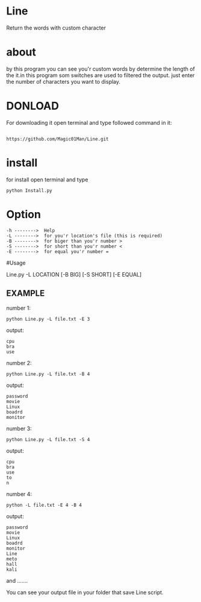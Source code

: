 # Line 
Return the words with custom character
# about
by this program you can see you'r custom words by determine the length of the it.in this program som switches are used to filtered the output.
just enter the number of characters you want to display.
# DONLOAD
For downloading it open terminal and type followed command in it:
```

https://github.com/Magic01Man/Line.git

```
# install
for install open terminal and type 
```
python Install.py
```
# Option
```
-h -------->  Help
-L -------->  for you'r location's file (this is required)
-B -------->  for biger than you'r number >
-S -------->  for short than you'r number <
-E -------->  for equal you'r number =
```
#Usage

Line.py -L LOCATION [-B BIG] [-S SHORT] [-E EQUAL]

## EXAMPLE
number 1:
```
python Line.py -L file.txt -E 3
```
output:
```
cpu
bra
use
```
number 2:
```
python Line.py -L file.txt -B 4
```
output:
```
password
movie
Linux
boadrd
monitor
```
number 3:
```
python Line.py -L file.txt -S 4

```
output:
```
cpu
bra
use
to
n
```
number 4:
```
python -L file.txt -E 4 -B 4
```
output:
```
password
movie
Linux
boadrd
monitor
Line
meto
hall
kali

```

and .......

You can see your  output file  in your folder that save Line script.



